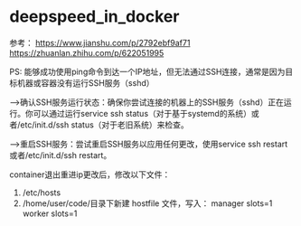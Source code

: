 # deepspeed_in_docker

参考：
https://www.jianshu.com/p/2792ebf9af71
https://zhuanlan.zhihu.com/p/622051995




PS:
能够成功使用ping命令到达一个IP地址，但无法通过SSH连接，通常是因为目标机器或容器没有运行SSH服务（sshd）

-->确认SSH服务运行状态：确保你尝试连接的机器上的SSH服务（sshd）正在运行。你可以通过运行service ssh status（对于基于systemd的系统）或者/etc/init.d/ssh status（对于老旧系统）来检查。

-->重启SSH服务：尝试重启SSH服务以应用任何更改，使用service ssh restart或者/etc/init.d/ssh restart。

container退出重进ip更改后，修改以下文件：
1. /etc/hosts
2. /home/user/code/目录下新建 hostfile 文件，写入：
manager slots=1
worker slots=1


